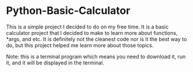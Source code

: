 # Python-Basic-Calculator
This is a simple project I decided to do on my free time.
It is a basic calculator project that I decided to make to learn more about functions, *args, and etc.
It is definitely not the cleanest code nor is it the best way to do, but this project helped me learn more about those topics.

Note: this is a terminal program which means you need to download it, run it, and it will be displayed in the terminal.
